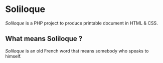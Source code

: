 Soliloque
==========

*Soliloque* is a PHP project to produce printable document in HTML & CSS.


What means Soliloque ?
----------
*Soliloque* is an old French word that means somebody who speaks to himself.
